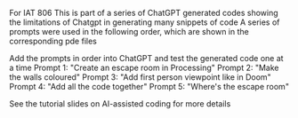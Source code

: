 For IAT 806
This is part of a series of ChatGPT generated codes showing the 
limitations of Chatgpt in generating many snippets of code
A series of prompts were used in the following order, which 
are shown in the corresponding pde files

Add the prompts in order into ChatGPT and test the generated code one at a time
Prompt 1: "Create an escape room in Processing"
Prompt 2: "Make the walls coloured"
Prompt 3: "Add first person viewpoint like in Doom"
Prompt 4: "Add all the code together"
Prompt 5: "Where's the escape room"

See the tutorial slides on AI-assisted coding for more details
